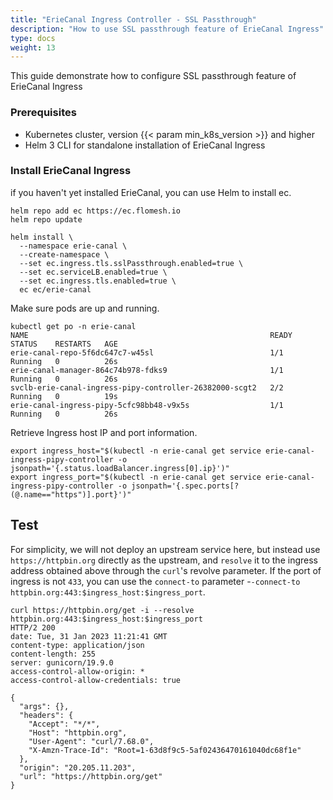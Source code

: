 ```yaml
---
title: "ErieCanal Ingress Controller - SSL Passthrough"
description: "How to use SSL passthrough feature of ErieCanal Ingress"
type: docs
weight: 13
---
```


This guide demonstrate how to configure SSL passthrough feature of ErieCanal Ingress

### Prerequisites

* Kubernetes cluster, version {{< param min_k8s_version >}} and higher
* Helm 3 CLI for standalone installation of ErieCanal Ingress


### Install ErieCanal  Ingress

if you haven't yet installed ErieCanal, you can use Helm to install ec.

```shell
helm repo add ec https://ec.flomesh.io
helm repo update

helm install \
  --namespace erie-canal \
  --create-namespace \
  --set ec.ingress.tls.sslPassthrough.enabled=true \
  --set ec.serviceLB.enabled=true \
  --set ec.ingress.tls.enabled=true \
  ec ec/erie-canal
```

Make sure pods are up and running.

```shell
kubectl get po -n erie-canal
NAME                                                      READY   STATUS    RESTARTS   AGE
erie-canal-repo-5f6dc647c7-w45sl                          1/1     Running   0          26s
erie-canal-manager-864c74b978-fdks9                       1/1     Running   0          26s
svclb-erie-canal-ingress-pipy-controller-26382000-scgt2   2/2     Running   0          19s
erie-canal-ingress-pipy-5cfc98bb48-v9x5s                  1/1     Running   0          26s
```

Retrieve Ingress host IP and port information.

```shell
export ingress_host="$(kubectl -n erie-canal get service erie-canal-ingress-pipy-controller -o jsonpath='{.status.loadBalancer.ingress[0].ip}')"
export ingress_port="$(kubectl -n erie-canal get service erie-canal-ingress-pipy-controller -o jsonpath='{.spec.ports[?(@.name=="https")].port}')"
```

## Test

For simplicity, we will not deploy an upstream service here, but instead use `https://httpbin.org` directly as the upstream, and `resolve` it to the ingress address obtained above through the `curl`'s revolve parameter. If the port of ingress is not `433`, you can use the `connect-to` parameter -`-connect-to httpbin.org:443:$ingress_host:$ingress_port`.

```shell
curl https://httpbin.org/get -i --resolve httpbin.org:443:$ingress_host:$ingress_port
HTTP/2 200
date: Tue, 31 Jan 2023 11:21:41 GMT
content-type: application/json
content-length: 255
server: gunicorn/19.9.0
access-control-allow-origin: *
access-control-allow-credentials: true

{
  "args": {},
  "headers": {
    "Accept": "*/*",
    "Host": "httpbin.org",
    "User-Agent": "curl/7.68.0",
    "X-Amzn-Trace-Id": "Root=1-63d8f9c5-5af02436470161040dc68f1e"
  },
  "origin": "20.205.11.203",
  "url": "https://httpbin.org/get"
}
```